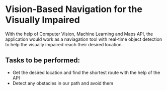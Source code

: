 # Vision-Based Navigation for the Visually Impaired
With the help of Computer Vision, Machine Learning and Maps API, the application would work as a naviagation tool 
with real-time object detection to help the visually impaired reach their desired location.

## Tasks to be performed:

- Get the desired location and find the shortest route with the help of the API
- Detect any obstacles in our path and avoid them

